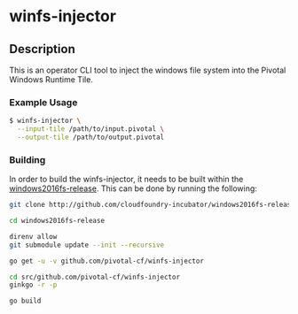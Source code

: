 # winfs-injector

## Description
This is an operator CLI tool to inject the windows file system into the Pivotal
Windows Runtime Tile.

### Example Usage
```bash
$ winfs-injector \
  --input-tile /path/to/input.pivotal \
  --output-tile /path/to/output.pivotal
```

### Building

In order to build the winfs-injector, it needs to be built within the
[windows2016fs-release](https://github.com/cloudfoundry-incubator/windows2016fs-release).
This can be done by running the following:

```bash
git clone http://github.com/cloudfoundry-incubator/windows2016fs-release

cd windows2016fs-release

direnv allow
git submodule update --init --recursive

go get -u -v github.com/pivotal-cf/winfs-injector

cd src/github.com/pivotal-cf/winfs-injector
ginkgo -r -p

go build
```
